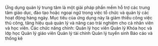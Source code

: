 Ứng dụng quản lý trung tâm là một giải pháp phần mềm hỗ trợ các trung tâm giáo dục, đào tạo hoặc ngoại ngữ trong việc tổ chức và quản lý các hoạt động hàng ngày.
Mục tiêu của ứng dụng này là giảm thiểu công việc thủ công, tăng hiệu quả quản lý và nâng cao trải nghiệm cho cả nhân viên và học viên.
Các chức năng chính:
Quản lý học viên
Quản lý Khóa học và lớp học
Quản lý giáo viên
Quản lý tài chính
Quản lý tuyển sinh
Báo cáo và thống kê
